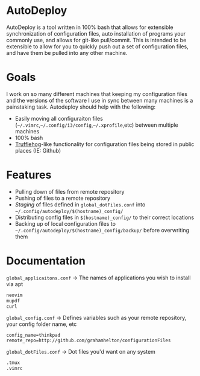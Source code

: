 # AutoDeploy
AutoDeploy is a tool written in 100% bash that allows for extensible synchronization of configuration files, auto installation of programs your commonly use, and allows for git-like pull/commit. This is intended to be extensible to allow for you to quickly push out a set of configuration files, and have them be pulled into any other machine.

# Goals
I work on so many different machines that keeping my configuration files and the versions of the software I use in sync between many machines is a painstaking task. Autodeploy should help with the following:

- Easily moving all configuraiton files (`~/.vimrc`,`~/.config/i3/config`,`~/.xprofile`,etc) between multiple machines
- 100% bash 
- [Trufflehog](https://github.com/trufflesecurity/trufflehog)-like functionality for configuration files being stored in public places (IE: Github)

# Features
- Pulling down of files from remote repository
- Pushing of files to a remote repository
- *Staging* of files defined in `global_dotFiles.conf` into `~/.config/autodeploy/$(hostname)_config/`
- Distributing config files in `$(hostname)_config/` to their correct locations
- Backing up of local configuration files to `~/.config/autodeploy/$(hostname)_config/backup/` before overwriting them 

# Documentation

`global_applicaitons.conf` -> The names of applications you wish to install via apt

```markdown
neovim
mupdf
curl
```

`global_config.conf` -> Defines variables such as your remote repository, your config folder name, etc

```makrdown
config_name=thinkpad
remote_repo=http://github.com/grahamhelton/configurationFiles
```

`global_dotFiles.conf` -> Dot files you'd want on any system

```markdown
.tmux
.vimrc
```


